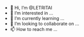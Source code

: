 - 👋 Hi, I’m @LETRITAI
- 👀 I’m interested in ...
- 🌱 I’m currently learning ...
- 💞️ I’m looking to collaborate on ...
- 📫 How to reach me ...

<!---
LETRITAI/LETRITAI is a ✨ special ✨ repository because its `README.md` (this file) appears on your GitHub profile.
You can click the Preview link to take a look at your changes.
--->
